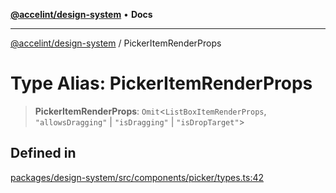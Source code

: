 [**@accelint/design-system**](../README.md) • **Docs**

***

[@accelint/design-system](../README.md) / PickerItemRenderProps

# Type Alias: PickerItemRenderProps

> **PickerItemRenderProps**: `Omit`\<`ListBoxItemRenderProps`, `"allowsDragging"` \| `"isDragging"` \| `"isDropTarget"`\>

## Defined in

[packages/design-system/src/components/picker/types.ts:42](https://github.com/gohypergiant/standard-toolkit/blob/258694cea8ed8bbd956b3cf5da47c2c9debcf127/packages/design-system/src/components/picker/types.ts#L42)

